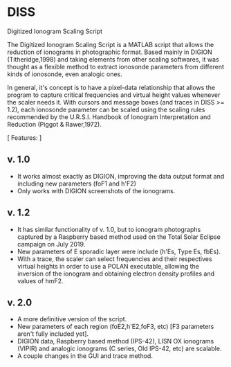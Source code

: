 # DISS
Digitized Ionogram Scaling Script

The Digitized Ionogram Scaling Script is a MATLAB script that allows the reduction of ionograms in photographic format. Based mainly in DIGION (Titheridge,1998) and taking elements from other scaling softwares, it was thought as a flexible method to extract ionosonde parameters from different kinds of ionosonde, even analogic ones.

In general, it's concept is to have a pixel-data relationship that allows the program to capture critical frequencies and virtual height values whenever the scaler needs it. With cursors and message boxes (and traces in DISS >= 1.2), each ionosonde parameter can be scaled using the scaling rules recommended by the U.R.S.I. Handbook of Ionogram Interpretation and Reduction (Piggot & Rawer,1972). 


[ Features: ]

v. 1.0
-------

- It works almost exactly as DIGION, improving the data output format and including new parameters (foF1 and h'F2)
- Only works with DIGION screenshots of the ionograms.

v. 1.2
-------

- It has similar functionality of v. 1.0, but to ionogram photographs captured by a Raspberry based method used on the Total Solar Eclipse campaign on July 2019.
- New parameters of E sporadic layer were include (h'Es, Type Es, fbEs).
- With a trace, the scaler can select frequencies and their respectives virtual heights in order to use a POLAN executable, allowing the inversion of the ionogram and obtaining electron density profiles and values of hmF2.

v. 2.0
-------

- A more definitive version of the script.
- New parameters of each region (foE2,h'E2,foF3, etc) [F3 parameters aren't fully included yet].
- DIGION data, Raspberry based method (IPS-42), LISN OX ionograms (VIPIR) and analogic ionograms (C series, Old IPS-42, etc) are scalable.
- A couple changes in the GUI and trace method.

